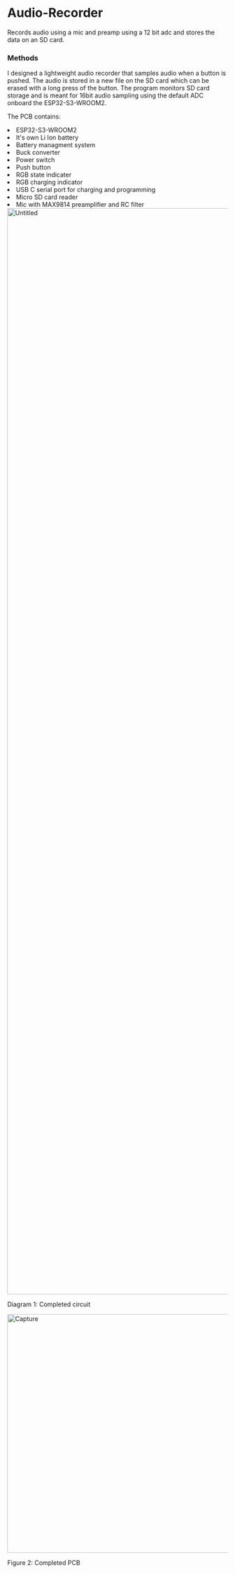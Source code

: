 # Audio-Recorder
Records audio using a mic and preamp using a 12 bit adc and stores the data on an SD card.

### Methods
I designed a lightweight audio recorder that samples audio when a button is pushed. The audio is stored in a new file on the SD card which can be erased with a long press of the button. 
The program monitors SD card storage and is meant for 16bit audio sampling using the default ADC onboard the ESP32-S3-WROOM2. 

The PCB contains: 
<li>ESP32-S3-WROOM2</li>
<li>It's own Li Ion battery</li>
<li>Battery managment system</li>
<li>Buck converter</li>
<li>Power switch</li>
<li>Push button</li>
<li>RGB state indicater</li>
<li>RGB charging indicator</li> 
<li>USB C serial port for charging and programming</li> 
<li>Micro SD card reader</li> 
<li>Mic with MAX9814 preamplifier and RC filter</li>


<img width="3507" height="2480" alt="Untitled" src="https://github.com/user-attachments/assets/8034e723-c1d5-44f0-b7af-ac122d7a806e" />

Diagram 1: Completed circuit

<img width="932" height="545" alt="Capture" src="https://github.com/user-attachments/assets/6eb4369d-f50a-4e9e-bbb9-da3e2df4f0dc" />

Figure 2: Completed PCB

